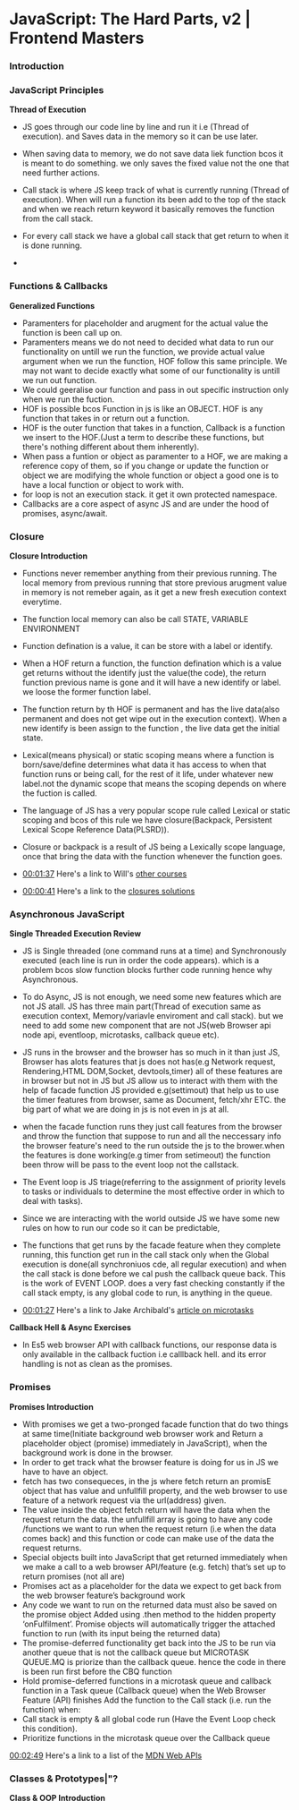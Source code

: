 
# JavaScript: The Hard Parts, v2 | Frontend Masters

### Introduction


### JavaScript Principles

**Thread of Execution**
- JS goes through our code line by line and run it i.e (Thread of execution). and Saves data in the memory so it can be use later.
- When saving data to memory, we do not save data liek function bcos it is meant to do something. we only saves the fixed value not the one that need further actions.
- Call stack is where JS keep track of what is currently running (Thread of execution). When will run a function its been add to the top of the stack and when we reach return keyword it basically removes the function from the call stack.
- For every call stack we have a global call stack that get return to when it is done running.

- 


### Functions & Callbacks

**Generalized Functions**

- Paramenters for placeholder and arugment for the actual value the function is been call up on. 
- Paramenters means we do not need to decided what data to run our functionality on untill we run the function, we provide actual value argument when we run the function, HOF follow this same principle. We may not want to decide exactly what some of our functionality is untill we run out function.
- We could geeralise our function and pass in out specific instruction only when we run the fuction.
- HOF is possible bcos Function in js is like an OBJECT. HOF is any function that takes in or return out a function.
- HOF is the outer function that takes in a function, Callback is a function we insert to the HOF.(Just a term to describe these functions, but there's nothing different about them inherently).
- When pass a funtion  or object as paramenter to a HOF, we are making a reference copy of them, so if you change or update the function or object we are modifying the whole function or object a good one is to have a local function or object to work with. 
- for loop is not an execution stack. it get it own protected namespace.
- Callbacks are a core  aspect of async JS and are under the hood of promises, async/await.


### Closure

**Closure Introduction**

- Functions never remember anything from their previous running. The local memory from previous running that store previous arugment value in memory is not remeber again, as it get a new fresh execution context everytime.
- The function local memory can also be call STATE, VARIABLE ENVIRONMENT
- Function defination is a value, it can be store with a label or identify.
- When a HOF return a function, the function defination which is a value get returns without the identify just the value(the code), the return function previous name is gone and it will have a new identify or label. we loose the former function label.
- The function return by th HOF is permanent and has the live data(also permanent and does not get wipe out in the execution context). When a new identify is been assign to the function , the live data get the initial state.
- Lexical(means physical) or static scoping means where a function is born/save/define determines what data it has access to when that function runs or being call, for the rest of it life, under whatever new label.not the dynamic scope that means the scoping depends on where the fuction is called.
- The language of JS has a very popular scope rule called Lexical or static scoping and bcos of this rule we have closure(Backpack, Persistent Lexical Scope Reference Data(PLSRD)).
- Closure or backpack is a result of JS being a Lexically scope language, once that bring the data with the function whenever the function goes.

- [00:01:37](https://frontendmasters.com/courses/javascript-hard-parts-v2/closure-introduction?t=97)
Here's a link to Will's [other courses](https://frontendmasters.com/teachers/will-sentance/)


- [00:00:41](https://frontendmasters.com/courses/javascript-hard-parts-v2/closure-exercises?t=41)
Here's a link to the [closures solutions](https://github.com/FrontendMasters/fm-snippets/blob/main/javascript-hard-parts-v2/closures.js)

### Asynchronous JavaScript

**Single Threaded Execution Review**

- JS is Single threaded (one command runs at a time) and  Synchronously executed (each line is run in order the code appears). which is a problem bcos slow function blocks further code running hence why Asynchronous.
- To do Async, JS is not enough, we need some new features which are not JS atall. JS has three main part(Thread of execution same as execution context, Memory/variavle enviroment and call stack). but we need to add some new component that are not JS(web Browser api node api, eventloop, microtasks, callback queue etc).
- JS runs in the browser and the browser has so much in it than just JS, Browser has alots features that js does not has(e.g Network request, Rendering,HTML DOM,Socket, devtools,timer) all of these features are in browser but not in JS but JS allow us to interact with them with the help of facade function JS provided e.g(settimout) that help us to use the timer features from browser, same as Document, fetch/xhr ETC. the big part of what we are doing in js is not even in js at all.
- when the facade function runs they just call features from the browser and throw the function that suppose to run and all the neccessary info the browser feature's need to the run outside the js to the brower.when the features is done working(e.g timer from setimeout) the function been throw will be pass to the event loop not the callstack.
- The Event loop is JS triage(referring to the assignment of priority levels to tasks or individuals to determine the most effective order in which to deal with tasks).
- Since we are interacting with the world outside JS we have some new rules on how to run our code so it can be predictable,
- The functions that get runs by the facade feature when they complete running, this function get run in the call stack only when the Global execution is done(all synchroniuos cde, all regular execution) and when the call stack is done before we cal push the callback queue back. This is the work of EVENT LOOP. does a very fast checking constantly if the call stack empty, is any global code to run, is anything in the queue. 

- [00:01:27](https://frontendmasters.com/courses/javascript-hard-parts-v2/single-threaded-execution-review?t=87)
Here's a link to Jake Archibald's [article on microtasks](https://jakearchibald.com/2015/tasks-microtasks-queues-and-schedules/)

**Callback Hell & Async Exercises**

- In Es5 web browser API with callback functions, our response data is only available in the callback fuction i.e calllback hell. and its error handling is not as clean as the promises.

### Promises

**Promises Introduction**

- With promises we get a two-pronged facade function that do two things at same time(Initiate background web browser work and Return a placeholder object (promise) immediately in JavaScript), when the background work is done in the browser.
- In order to get track what the browser feature is doing for us in JS we have to have an object.
- fetch has two consequeces, in the js where fetch return an promisE object that has value and unfullfill property, and the web browser to use feature of a network request via the url(address) given. 
- The value inside the object fetch return will have the data when the request return the data. the unfullfill array is going to have any code /functions we want to run when the request return (i.e when the data comes back) and this function or code can make use of the data the request returns.
- Special objects built into JavaScript that get returned immediately when we make a call to a web browser API/feature (e.g. fetch) that’s set up to return promises (not all are)
- Promises act as a placeholder for the data we expect to get back from the web browser feature’s background work
- Any code we want to run on the returned data must also be saved on the promise object Added using .then method to the hidden property ‘onFulfilment’. Promise objects will automatically trigger the attached function to run (with its input being the returned data)
- The promise-deferred functionality get back into the JS to be run via another queue that is not the callback queue but MICROTASK QUEUE.MQ is priorize than the callback queue. hence the code in there is been run first before the CBQ function
- Hold promise-deferred functions in a microtask queue and callback function in a Task queue (Callback queue) when the Web Browser Feature (API) finishes Add the function to the Call stack (i.e. run the function) when:
- Call stack is empty & all global code run (Have the Event Loop check this condition).
- Prioritize functions in the microtask queue over the Callback queue

[00:02:49](https://frontendmasters.com/courses/javascript-hard-parts-v2/promises-and-asynchronous-q-a?t=169)
Here's a link to a list of the [MDN Web APIs](https://developer.mozilla.org/en-US/docs/Web/API)

### Classes & Prototypes|"?
**Class & OOP Introduction**




